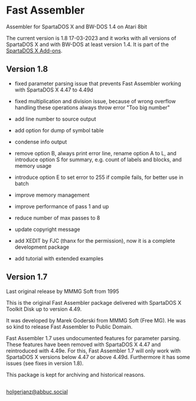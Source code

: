 # Fast Assembler

Assembler for SpartaDOS X and BW-DOS 1.4 on Atari 8bit

The current version is 1.8 17-03-2023 and it works with all versions of SpartaDOS X and with BW-DOS at least version 1.4. It is part of the [SpartaDOS X Add-ons](http://sdx.atari8.info/index.php?show=en_addons).

## Version 1.8

- fixed parameter parsing issue that prevents Fast Assembler working with SpartaDOS X 4.47 to 4.49d

- fixed multiplication and division issue, because of wrong overflow handling these operations always throw error "Too big number"

- add line number to source output

- add option for dump of symbol table

- condense info output 

- remove option B, always print error line, rename option A to L, and introduce option S for summary, e.g. count of labels and blocks, and memory usage

- introduce option E to set error to 255 if compile fails, for better use in batch

- improve memory management

- improve performance of pass 1 and up

- reduce number of max passes to 8

- update copyright message

- add XEDIT by FJC (thanx for the permission), now it is a complete development package

- add tutorial with extended examples

## Version 1.7
Last original release by MMMG Soft from 1995

This is the original Fast Assembler package delivered with SpartaDOS X Toolkit Disk up to version 4.49.

It was developed by Marek Goderski from MMMG Soft (Free MG). He was so kind to release Fast Assembler
to Public Domain.

Fast Assembler 1.7 uses undocumented features for parameter parsing. These features have been removed with SpartaDOS X 4.47 and reintroduced with 4.49e. For this, Fast Assembler 1.7 will only work with SpartaDOS X versions below 4.47 or above 4.49d. Furthermore it has some issues (see fixes in version 1.8).

This package is kept for archiving and historical reasons.

## 
holgerjanz@abbuc.social

